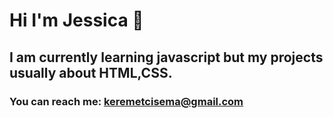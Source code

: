 # Hi I'm Jessica 👋
## I am currently learning javascript but my projects usually about HTML,CSS.
### You can reach me: keremetcisema@gmail.com
